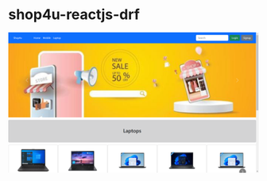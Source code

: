 # shop4u-reactjs-drf
[![Watch the video](https://raw.githubusercontent.com/itzm416/shop4u-reactjs-drf/master/shop4u.png)](https://drive.google.com/file/d/1hy2rhCA7hpMtXJiCFPkWx8S8rJsbJ_W9/view?usp=sharing)
